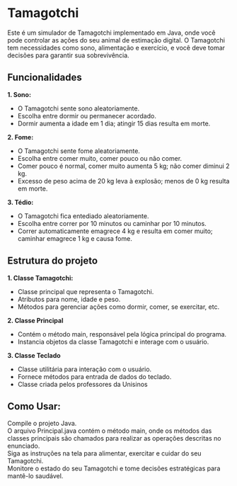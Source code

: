 # Tamagotchi
Este é um simulador de Tamagotchi implementado em Java, onde você pode controlar as ações do seu animal de estimação digital. O Tamagotchi tem necessidades como sono, alimentação e exercício, e você deve tomar decisões para garantir sua sobrevivência.

## **Funcionalidades**

**1. Sono:** <br/>
- O Tamagotchi sente sono aleatoriamente. <br/>
- Escolha entre dormir ou permanecer acordado. <br/>
- Dormir aumenta a idade em 1 dia; atingir 15 dias resulta em morte.<br/>

**2. Fome:** <br/>
- O Tamagotchi sente fome aleatoriamente.  <br/>
- Escolha entre comer muito, comer pouco ou não comer.  <br/>
- Comer pouco é normal, comer muito aumenta 5 kg; não comer diminui 2 kg.  <br/>
- Excesso de peso acima de 20 kg leva à explosão; menos de 0 kg resulta em morte. <br/>

**3. Tédio:** <br/>
- O Tamagotchi fica entediado aleatoriamente. <br/>
- Escolha entre correr por 10 minutos ou caminhar por 10 minutos. <br/>
- Correr automaticamente emagrece 4 kg e resulta em comer muito; caminhar emagrece 1 kg e causa fome. <br/>


## **Estrutura do projeto**

**1. Classe Tamagotchi:** <br/>
- Classe principal que representa o Tamagotchi. <br/>
- Atributos para nome, idade e peso. <br/>
- Métodos para gerenciar ações como dormir, comer, se exercitar, etc. <br/>

**2. Classe Principal** <br/>
- Contém o método main, responsável pela lógica principal do programa. <br/>
- Instancia objetos da classe Tamagotchi e interage com o usuário. <br/>

**3. Classe Teclado** <br/>
- Classe utilitária para interação com o usuário. <br/>
- Fornece métodos para entrada de dados do teclado. <br/>
- Classe criada pelos professores da Unisinos <br/>

## **Como Usar:** <br/>
Compile o projeto Java. <br/>
O arquivo Principal.java contém o método main, onde os métodos das classes principais são chamados para realizar as operações descritas no enunciado. <br/>
Siga as instruções na tela para alimentar, exercitar e cuidar do seu Tamagotchi. <br/>
Monitore o estado do seu Tamagotchi e tome decisões estratégicas para mantê-lo saudável.
